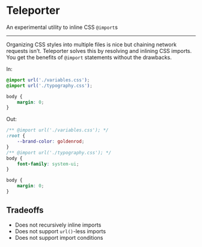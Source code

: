 # Teleporter

An experimental utility to inline CSS `@import`s

---

Organizing CSS styles into multiple files is nice but chaining network requests isn't. Teleporter solves this by resolving and inlining CSS imports. You get the benefits of `@import` statements without the drawbacks.

In:

```css
@import url('./variables.css');
@import url('./typography.css');

body {
    margin: 0;
}
```

Out:

```css
/** @import url('./variables.css'); */
:root {
    --brand-color: goldenrod;
}
/** @import url('./typography.css'); */
body {
    font-family: system-ui;
}

body {
    margin: 0;
}
```

## Tradeoffs

- Does not recursively inline imports
- Does not support `url()`-less imports
- Does not support import conditions
